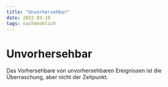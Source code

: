 ```yaml
---
title: "Unvorhersehbar"
date: 2022-03-19
tags: nachdenklich
---
```

# Unvorhersehbar

Das Vorhersehbare von unvorhersehbaren Ereignissen ist die Überraschung, aber nicht der Zeitpunkt.
